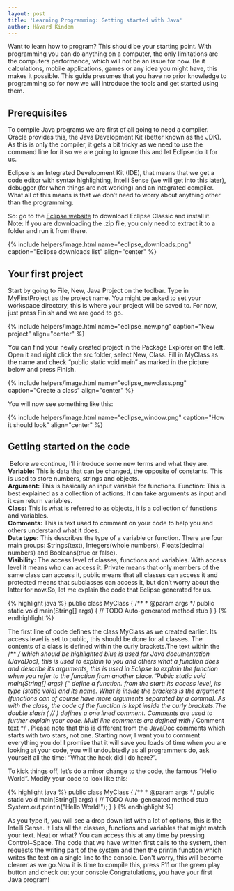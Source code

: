 ```yaml
---
layout: post
title: 'Learning Programming: Getting started with Java'
author: Håvard Kindem
---
```

Want to learn how to program? This should be your starting point. With programming you can do anything on a computer, the only limitations are the computers performance, which will not be an issue for now. Be it calculations, mobile applications, games or any idea you might have, this makes it possible. This guide presumes that you have no prior knowledge to programming so for now we will introduce the tools and get started using them.
<h2>Prerequisites</h2>
To compile Java programs we are first of all going to need a compiler. Oracle provides this, the Java Development Kit (better known as the JDK). As this is only the compiler, it gets a bit tricky as we need to use the command line for it so we are going to ignore this and let Eclipse do it for us.

<!--more-->
Eclipse is an Integrated Development Kit (IDE), that means that we get a code editor with syntax highlighting, Intelli Sense (we will get into this later), debugger (for when things are not working) and an integrated compiler. What all of this means is that we don’t need to worry about anything other than the programming.

So: go to the <a href="http://www.eclipse.org/downloads/">Eclipse website</a> to download Eclipse Classic and install it. Note: If you are downloading the .zip file, you only need to extract it to a folder and run it from there.

{% include helpers/image.html name="eclipse_downloads.png" caption="Eclipse downloads list" align="center" %}

<h2>Your first project</h2>
Start by going to File, New, Java Project on the toolbar. Type in MyFirstProject as the project name. You might be asked to set your workspace directory, this is where your project will be saved to. For now, just press Finish and we are good to go.

{% include helpers/image.html name="eclipse_new.png" caption="New project" align="center" %}

You can find your newly created project in the Package Explorer on the left. Open it and right click the src folder, select New, Class. Fill in MyClass as the name and check “public static void main” as marked in the picture below and press Finish.

{% include helpers/image.html name="eclipse_newclass.png" caption="Create a class" align="center" %}

You will now see something like this:

{% include helpers/image.html name="eclipse_window.png" caption="How it should look" align="center" %}

<h2>Getting started on the code</h2>
 Before we continue, I’ll introduce some new terms and what they are.
<br /><strong>Variable:</strong> This is data that can be changed, the opposite of constants. This is used to store numbers, strings and objects.
<br /><strong>Argument:</strong> This is basically an input variable for functions.
Function: This is best explained as a collection of actions. It can take arguments as input and it can return variables.
<br /><strong>Class:</strong> This is what is referred to as objects, it is a collection of functions and variables.
<br /><strong>Comments:</strong> This is text used to comment on your code to help you and others understand what it does.
<br /><strong>Data type:</strong> This describes the type of a variable or function. There are four main groups: Strings(text), Integers(whole numbers), Floats(decimal numbers) and Booleans(true or false).
<br /><strong>Visibility:</strong> The access level of classes, functions and variables. With access level it means who can access it. Private means that only members of the same class can access it, public means that all classes can access it and protected means that subclasses can access it, but don’t worry about the latter for now.So, let me explain the code that Eclipse generated for us.

{% highlight java %}
public class MyClass {
    /**
    * @param args
    */
    public static void main(String[] args) {
        // TODO Auto-generated method stub
    }
}
{% endhighlight %}

The first line of code defines the class MyClass as we created earlier. Its access level is set to public, this should be done for all classes. The contents of a class is defined within the curly brackets.The text within the /** */ which should be highlighted blue is used for Java documentation (JavaDoc), this is used to explain to you and others what a function does and describe its arguments, this is used in Eclipse to explain the function when you refer to the function from another place.“Public static void main(String[] args) {“ define a function. from the start: its access level, its type (static void) and its name. What is inside the brackets is the argument (functions can of course have more arguments separated by a comma). As with the class, the code of the function is kept inside the curly brackets.The double slash ( // ) defines a one lined comment. Comments are used to further explain your code. Multi line comments are defined with /* Comment text */ . Please note that this is different from the JavaDoc comments which starts with two stars, not one. Starting now, I want you to comment everything you do! I promise that it will save you loads of time when you are looking at your code, you will undoubtedly as all programmers do, ask yourself all the time: “What the heck did I do here?”.

To kick things off, let’s do a minor change to the code, the famous “Hello World”. Modify your code to look like this:

{% highlight java %}
public class MyClass {
    /**
    * @param args
    */
    public static void main(String[] args) {
        // TODO Auto-generated method stub
        System.out.println("Hello World!");
    }
}
{% endhighlight %}

As you type it, you will see a drop down list with a lot of options, this is the Intelli Sense. It lists all the classes, functions and variables that might match your text. Neat or what? You can access this at any time by pressing Control+Space. The code that we have written first calls to the system, then requests the writing part of the system and then the println function which writes the text on a single line to the console. Don't worry, this will become clearer as we go.Now it is time to compile this, press F11 or the green play button and check out your console.Congratulations, you have your first Java program!&nbsp;

